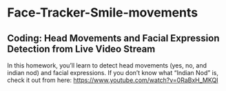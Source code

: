 # Face-Tracker-Smile-movements
## Coding: Head Movements and Facial Expression Detection from Live Video Stream
In this homework, you’ll learn to detect head movements (yes, no, and indian nod) and facial expressions. If you don’t know what “Indian Nod” is, check it out from here: 
https://www.youtube.com/watch?v=0RaBxH_MKQI 
